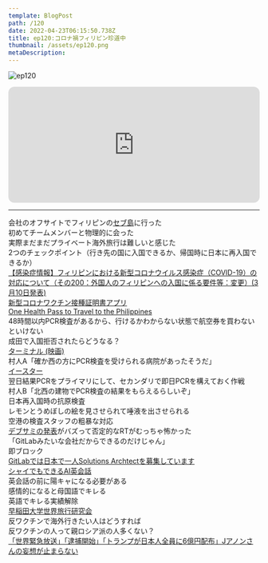 ```yaml
---
template: BlogPost
path: /120
date: 2022-04-23T06:15:50.738Z
title: ep120:コロナ禍フィリピン珍道中
thumbnail: /assets/ep120.png
metaDescription:
---
```

![ep120](/assets/ep120.png)

<iframe style="border-radius:12px" src="https://open.spotify.com/embed/episode/1QQQuzlrU5CQ9x8fQ0e6On?utm_source=generator" width="100%" height="232" frameBorder="0" allowfullscreen="" allow="autoplay; clipboard-write; encrypted-media; fullscreen; picture-in-picture"></iframe>

***

会社のオフサイトでフィリピンの[セブ島](https://www.travelbook.co.jp/topic/266)に行った  
初めてチームメンバーと物理的に会った  
実際まだまだプライベート海外旅行は難しいと感じた  
2つのチェックポイント（行き先の国に入国できるか、帰国時に日本に再入国できるか）  
[【感染症情報】フィリピンにおける新型コロナウイルス感染症（COVID-19）の対応について（その200：外国人のフィリピンへの入国に係る要件等：変更）(3月10日発表)](https://www.ph.emb-japan.go.jp/itpr_ja/11_000001_00785.html)  
[新型コロナワクチン接種証明書アプリ](https://www.digital.go.jp/policies/vaccinecert/)  
[One Health Pass to Travel to the Philippines](https://www.philippinesvisa.com/one-health-pass/)  
48時間以内PCR検査があるから、行けるかわからない状態で航空券を買わないといけない  
成田で入国拒否されたらどうなる？   
[ターミナル (映画)](https://ja.wikipedia.org/wiki/%E3%82%BF%E3%83%BC%E3%83%9F%E3%83%8A%E3%83%AB_(%E6%98%A0%E7%94%BB))  
村人A「確か西の方にPCR検査を受けられる病院があったそうだ」  
[イースター](https://ja.wikipedia.org/wiki/%E5%BE%A9%E6%B4%BB%E7%A5%AD)  
翌日結果PCRをプライマリにして、セカンダリで即日PCRを構えておく作戦  
村人B「北西の建物でPCR検査の結果をもらえるらしいぞ」  
日本再入国時の抗原検査  
レモンとうめぼしの絵を見させられて唾液を出させられる  
空港の検査スタッフの粗暴な対応  
[デブサミの発表](https://www.publickey1.jp/blog/22/gitlab2022.html)がバズって否定的なRTがむっちゃ怖かった  
「GitLabみたいな会社だからできるのだけじゃん」  
即ブロック  
[GitLabでは日本で一人Solutions Archtectを募集しています](https://boards.greenhouse.io/gitlab/jobs/6016812002)  
[シャイでもできるAI英会話](https://app.speakbuddy.me/)  
英会話の前に陽キャになる必要がある  
感情的になると母国語でキレる  
英語でキレる実績解除  
[早稲田大学世界旅行研究会](https://www.waseda.jp/inst/shinkan/circle/3119)  
反ワクチンで海外行きたい人はどうすれば  
反ワクチンの人って親ロシア派の人多くない？  
[「世界緊急放送」「逮捕開始」「トランプが日本人全員に6億円配布」Jアノンさんの妄想が止まらない](https://togetter.com/li/1650980)  


